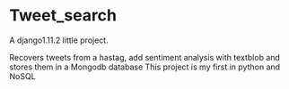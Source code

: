 Tweet_search
================

A django1.11.2 little project.

Recovers tweets from a hastag, add sentiment analysis with textblob and stores them in a Mongodb database
This project is my first in python and NoSQL
